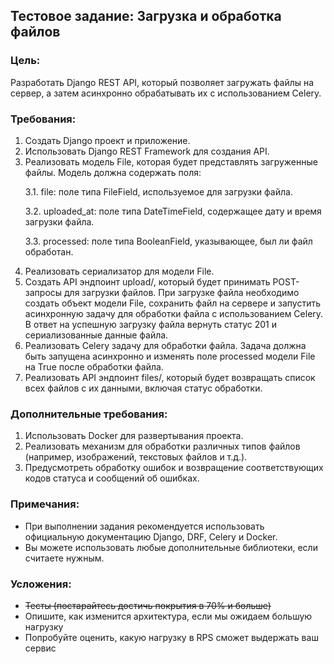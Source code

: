 ﻿## <a name="_r0o1my6ig7el"></a>Тестовое задание: Загрузка и обработка файлов
### <a name="_kao5ldkze8hh"></a>**Цель:**
Разработать Django REST API, который позволяет загружать файлы на сервер, а затем асинхронно обрабатывать их с использованием Celery.
### <a name="_varvt7a01qxo"></a>**Требования:**
1. Создать Django проект и приложение.
2. Использовать Django REST Framework для создания API.
3. Реализовать модель File, которая будет представлять загруженные файлы. Модель должна содержать поля: <p>
    3.1. file: поле типа FileField, используемое для загрузки файла. <p>
    3.2. uploaded\_at: поле типа DateTimeField, содержащее дату и время загрузки файла. <p>
    3.3. processed: поле типа BooleanField, указывающее, был ли файл обработан. <p>
4. Реализовать сериализатор для модели File.
5. Создать API эндпоинт upload/, который будет принимать POST-запросы для загрузки файлов. При загрузке файла необходимо создать объект модели File, сохранить файл на сервере и запустить асинхронную задачу для обработки файла с использованием Celery. В ответ на успешную загрузку файла вернуть статус 201 и сериализованные данные файла.
6. Реализовать Celery задачу для обработки файла. Задача должна быть запущена асинхронно и изменять поле processed модели File на True после обработки файла.
7. Реализовать API эндпоинт files/, который будет возвращать список всех файлов с их данными, включая статус обработки.
### <a name="_czoidmg4fyf2"></a>**Дополнительные требования:**
1. Использовать Docker для развертывания проекта.
2. Реализовать механизм для обработки различных типов файлов (например, изображений, текстовых файлов и т.д.).
3. Предусмотреть обработку ошибок и возвращение соответствующих кодов статуса и сообщений об ошибках.
### <a name="_1zjhcmxmnn45"></a>Примечания:
- При выполнении задания рекомендуется использовать официальную документацию Django, DRF, Celery и Docker.
- Вы можете использовать любые дополнительные библиотеки, если считаете нужным.
### <a name="_t8g97urrc13s"></a>Усложения:
- ~~Тесты (постарайтесь достичь покрытия в 70% и больше)~~
- Опишите, как изменится архитектура, если мы ожидаем большую нагрузку
- Попробуйте оценить, какую нагрузку в RPS сможет выдержать ваш сервис
